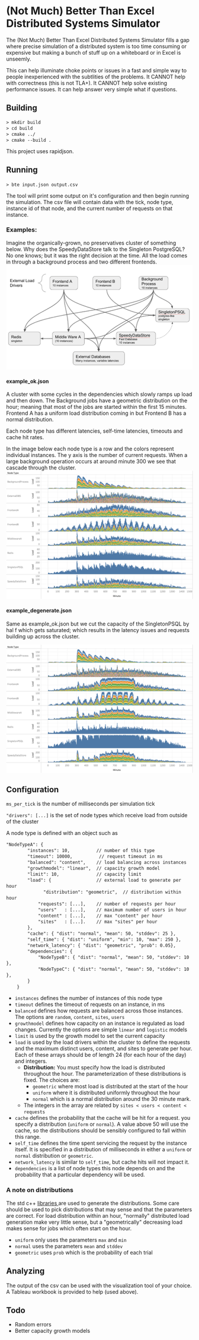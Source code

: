# (Not Much) Better Than Excel Distributed Systems Simulator

The (Not Much) Better Than Excel Distributed Systems Simulator fills a gap where precise simulation of a distributed system is too time consuming or expensive but making a bunch of stuff up on a whiteboard or in Excel is unseemly.

This can help illuminate choke points or issues in a fast and simple way to people inexperienced with the subtlities of the problems. It CANNOT help with correctness (this is not TLA+). It CANNOT help solve existing performance issues. It can help answer very simple what if questions.

## Building
```
> mkdir build
> cd build
> cmake ../
> cmake --build .
```

This project uses rapidjson.

## Running

`> bte input.json output.csv`

The tool will print some output on it's configuration and then begin running the simulation. The csv file will contain data with the tick, node type, instance id of that node, and the current number of requests on that instance.

### Examples:
Imagine the organically-grown, no preservatives cluster of something below. Why does the SpeedyDataStore talk to the Singleton PostgreSQL? No one knows; but it was the right decision at the time. All the load comes in through a background process and two different frontends. 
![](example.png)

#### **example_ok.json** 
A cluster with some cycles in the dependencies which slowly ramps up load and then down. The Background jobs have a geometric distribution on the hour; meaning that most of the jobs are started within the first 15 minutes. Frontend A has a uniform load distribution coming in but Frontend B has a normal distribution.

Each node type has different latencies, self-time latencies, timeouts and cache hit rates.

In the image below each node type is a row and the colors represent individual instances. The y axis is the number of current requests. When a large background operation occurs at around minute 300 we see that cascade through the cluster.
![](example_ok.png)
#### **example_degenerate.json** 
Same as example_ok.json but we cut the capacity of the SingletonPSQL by hal f which gets saturated; which results in the latency issues and requests building up across the cluster.

![](example_degenerate.png)

## Configuration

`ms_per_tick` is the number of milliseconds per simulation tick

`"drivers": [...]` is the set of node types which receive load from outside of the cluster

A node type is defined with an object such as

```
"NodeTypeA": {
        "instances": 10,          // number of this type
        "timeout": 10000,          // request timeout in ms
        "balanced": "content",    // load balancing across instances
        "growthmodel": "linear",  // capacity growth model
        "limit": 10,              // capacity limit
        "load": {                 // external load to generate per hour
        	  "distribution": "geometric",  // distribution within hour
            "requests": [...],    // number of requests per hour
            "users"   : [...],    // maximum number of users in hour
            "content" : [...],    // max "content" per hour
            "sites"   : [...].    // max "sites" per hour
        },
        "cache": { "dist": "normal", "mean": 50, "stddev": 25 },
        "self_time": { "dist": "uniform", "min": 10, "max": 250 },
        "network_latency": { "dist": "geometric", "prob": 0.05},
        "dependencies": {
            "NodeTypeB": { "dist": "normal", "mean": 50, "stddev": 10 },
            "NodeTypeC": { "dist": "normal", "mean": 50, "stddev": 10 },
        }
    }
```

* `instances` defines the number of instances of this node type
* `timeout` defines the timeout of requests on an instance, in ms
* `balanced` defines how requests are balanced across those instances. The options are `random`, `content`, `sites`, `users`
* `growthmodel` defines how capacity on an instance is regulated as load changes. Currently the options are simple `linear` and `logistic` models
* `limit` is used by the growth model to set the current capacity
* `load` is used by the load drivers within the cluster to define the requests and the maximum distinct users, content, and sites to generate per hour. Each of these arrays should be of length 24 (for each hour of the day) and integers. 
	* **Distribution:** You must specify how the load is distributed throughout the hour. The parameterization of these distributions is fixed. The choices are:
		*  `geometric` where most load is distributed at the start of the hour
		*  `uniform` where it is distributed uniformly throughout the hour
		*  `normal` which is a normal distribution around the 30 minute mark.  
	* The integers in the array are related by `sites < users < content < requests`
* `cache` defines the probability that the cache will be hit for a request. you specify a distribution (`uniform` or `normal`). A value above 50 will use the cache, so the distributions should be sensibly configured to fall within this range.
* `self_time` defines the time spent servicing the request by the instance itself. It is specified in a distribution of milliseconds in either a `uniform` or `normal` distribution  or `geometric`.
* `network_latency` is similar to `self_time`, but cache hits will not impact it.
* `dependencies` is a list of node types this node depends on and the probability that a particular dependency will be used.

### A note on distributions
The std c++ [libraries ](https://www.cplusplus.com/reference/random/normal_distribution/)are used to generate the distributions. Some care should be used to pick distributions that may sense and that the parameters are correct. For load distribution within an hour, "normally" distributed load generation make very little sense, but a "geometrically" decreasing load makes sense for jobs which often start on the hour.

* `uniform` only uses the parameters `max` and `min`
* `normal` uses the parameters `mean` and `stddev`
* `geometric` uses `prob` which is the probability of each trial

## Analyzing
The output of the csv can be used with the visualization tool of your choice. A Tableau workbook is provided to help (used above).

## Todo
* Random errors
* Better capacity growth models